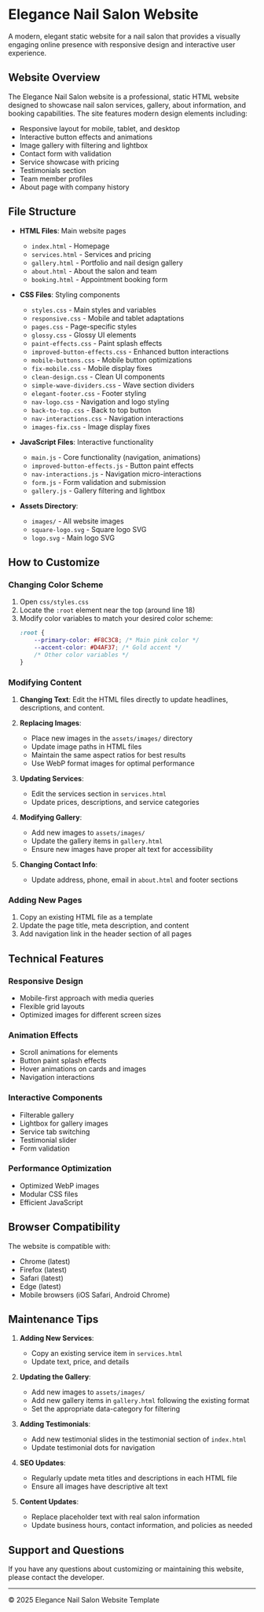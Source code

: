 # Elegance Nail Salon Website

A modern, elegant static website for a nail salon that provides a visually engaging online presence with responsive design and interactive user experience.

## Website Overview

The Elegance Nail Salon website is a professional, static HTML website designed to showcase nail salon services, gallery, about information, and booking capabilities. The site features modern design elements including:

- Responsive layout for mobile, tablet, and desktop
- Interactive button effects and animations
- Image gallery with filtering and lightbox
- Contact form with validation
- Service showcase with pricing
- Testimonials section
- Team member profiles
- About page with company history

## File Structure

- **HTML Files**: Main website pages
  - `index.html` - Homepage
  - `services.html` - Services and pricing
  - `gallery.html` - Portfolio and nail design gallery
  - `about.html` - About the salon and team
  - `booking.html` - Appointment booking form

- **CSS Files**: Styling components
  - `styles.css` - Main styles and variables
  - `responsive.css` - Mobile and tablet adaptations
  - `pages.css` - Page-specific styles
  - `glossy.css` - Glossy UI elements
  - `paint-effects.css` - Paint splash effects
  - `improved-button-effects.css` - Enhanced button interactions
  - `mobile-buttons.css` - Mobile button optimizations
  - `fix-mobile.css` - Mobile display fixes
  - `clean-design.css` - Clean UI components
  - `simple-wave-dividers.css` - Wave section dividers
  - `elegant-footer.css` - Footer styling
  - `nav-logo.css` - Navigation and logo styling
  - `back-to-top.css` - Back to top button
  - `nav-interactions.css` - Navigation interactions
  - `images-fix.css` - Image display fixes

- **JavaScript Files**: Interactive functionality
  - `main.js` - Core functionality (navigation, animations)
  - `improved-button-effects.js` - Button paint effects
  - `nav-interactions.js` - Navigation micro-interactions
  - `form.js` - Form validation and submission
  - `gallery.js` - Gallery filtering and lightbox

- **Assets Directory**:
  - `images/` - All website images
  - `square-logo.svg` - Square logo SVG
  - `logo.svg` - Main logo SVG

## How to Customize

### Changing Color Scheme

1. Open `css/styles.css`
2. Locate the `:root` element near the top (around line 18)
3. Modify color variables to match your desired color scheme:
   ```css
   :root {
       --primary-color: #F8C3C8; /* Main pink color */
       --accent-color: #D4AF37; /* Gold accent */
       /* Other color variables */
   }
   ```

### Modifying Content

1. **Changing Text**: Edit the HTML files directly to update headlines, descriptions, and content.

2. **Replacing Images**: 
   - Place new images in the `assets/images/` directory
   - Update image paths in HTML files
   - Maintain the same aspect ratios for best results
   - Use WebP format images for optimal performance

3. **Updating Services**:
   - Edit the services section in `services.html`
   - Update prices, descriptions, and service categories

4. **Modifying Gallery**:
   - Add new images to `assets/images/`
   - Update the gallery items in `gallery.html`
   - Ensure new images have proper alt text for accessibility

5. **Changing Contact Info**:
   - Update address, phone, email in `about.html` and footer sections

### Adding New Pages

1. Copy an existing HTML file as a template
2. Update the page title, meta description, and content
3. Add navigation link in the header section of all pages

## Technical Features

### Responsive Design
- Mobile-first approach with media queries
- Flexible grid layouts
- Optimized images for different screen sizes

### Animation Effects
- Scroll animations for elements
- Button paint splash effects
- Hover animations on cards and images
- Navigation interactions

### Interactive Components
- Filterable gallery
- Lightbox for gallery images
- Service tab switching
- Testimonial slider
- Form validation

### Performance Optimization
- Optimized WebP images
- Modular CSS files
- Efficient JavaScript

## Browser Compatibility

The website is compatible with:
- Chrome (latest)
- Firefox (latest)
- Safari (latest)
- Edge (latest)
- Mobile browsers (iOS Safari, Android Chrome)

## Maintenance Tips

1. **Adding New Services**:
   - Copy an existing service item in `services.html`
   - Update text, price, and details

2. **Updating the Gallery**:
   - Add new images to `assets/images/`
   - Add new gallery items in `gallery.html` following the existing format
   - Set the appropriate data-category for filtering

3. **Adding Testimonials**:
   - Add new testimonial slides in the testimonial section of `index.html`
   - Update testimonial dots for navigation

4. **SEO Updates**:
   - Regularly update meta titles and descriptions in each HTML file
   - Ensure all images have descriptive alt text

5. **Content Updates**:
   - Replace placeholder text with real salon information
   - Update business hours, contact information, and policies as needed

## Support and Questions

If you have any questions about customizing or maintaining this website, please contact the developer.

---

© 2025 Elegance Nail Salon Website Template